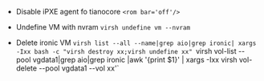 - Disable iPXE agent fo tianocore
`<rom bar='off'/>`

- Undefine VM with nvram
`virsh undefine vm --nvram`

- Delete ironic VM
`virsh list --all --name|grep aio|grep ironic| xargs -Ixx bash -c "virsh destroy xx;virsh undefine xx"
`virsh vol-list --pool vgdata1|grep aio|grep ironic |awk '{print $1}' | xargs -Ixx virsh vol-delete --pool vgdata1 --vol xx'`
